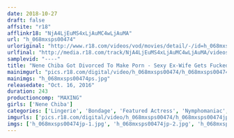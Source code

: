 ```yaml
---
date: 2018-10-27
draft: false
affsite: "r18"
afflinkr18: "NjA4LjEuMS4xLjAuMC4wLjAuMA"
url: "h_068mxsps00474"
urloriginal: "http://www.r18.com/videos/vod/movies/detail/-/id=h_068mxsps00474"
urlfinal: "http://media.r18.com/track/NjA4LjEuMS4xLjAuMC4wLjAuMA/videos/vod/movies/detail/-/id=h_068mxsps00474"
samplevid: "----"
title: "Nene Chiba Got Divorced To Make Porn - Sexy Ex-Wife Gets Fucked 18 Times (4 Hours)"
mainimgurl: "pics.r18.com/digital/video/h_068mxsps00474/h_068mxsps00474ps.jpg"
mainimgs: "h_068mxsps00474ps.jpg"
releasedate: "Oct. 16, 2016"
duration: 243
productioncomp: "MAXING"
girls: ['Nene Chiba']
categories: ['Lingerie', 'Bondage', 'Featured Actress', 'Nymphomaniac', 'Bondage', 'Over 4 Hours', 'Hi-Def', 'Actress Best Compilation']
imgurls: ['pics.r18.com/digital/video/h_068mxsps00474/h_068mxsps00474jp-1.jpg', 'pics.r18.com/digital/video/h_068mxsps00474/h_068mxsps00474jp-2.jpg', 'pics.r18.com/digital/video/h_068mxsps00474/h_068mxsps00474jp-3.jpg', 'pics.r18.com/digital/video/h_068mxsps00474/h_068mxsps00474jp-4.jpg', 'pics.r18.com/digital/video/h_068mxsps00474/h_068mxsps00474jp-5.jpg', 'pics.r18.com/digital/video/h_068mxsps00474/h_068mxsps00474jp-6.jpg', 'pics.r18.com/digital/video/h_068mxsps00474/h_068mxsps00474jp-7.jpg', 'pics.r18.com/digital/video/h_068mxsps00474/h_068mxsps00474jp-8.jpg', 'pics.r18.com/digital/video/h_068mxsps00474/h_068mxsps00474jp-9.jpg', 'pics.r18.com/digital/video/h_068mxsps00474/h_068mxsps00474jp-10.jpg', 'pics.r18.com/digital/video/h_068mxsps00474/h_068mxsps00474jp-11.jpg', 'pics.r18.com/digital/video/h_068mxsps00474/h_068mxsps00474jp-12.jpg', 'pics.r18.com/digital/video/h_068mxsps00474/h_068mxsps00474jp-13.jpg', 'pics.r18.com/digital/video/h_068mxsps00474/h_068mxsps00474jp-14.jpg', 'pics.r18.com/digital/video/h_068mxsps00474/h_068mxsps00474jp-15.jpg', 'pics.r18.com/digital/video/h_068mxsps00474/h_068mxsps00474jp-16.jpg', 'pics.r18.com/digital/video/h_068mxsps00474/h_068mxsps00474jp-17.jpg', 'pics.r18.com/digital/video/h_068mxsps00474/h_068mxsps00474jp-18.jpg', 'pics.r18.com/digital/video/h_068mxsps00474/h_068mxsps00474jp-19.jpg', 'pics.r18.com/digital/video/h_068mxsps00474/h_068mxsps00474jp-20.jpg']
imgs: ['h_068mxsps00474jp-1.jpg', 'h_068mxsps00474jp-2.jpg', 'h_068mxsps00474jp-3.jpg', 'h_068mxsps00474jp-4.jpg', 'h_068mxsps00474jp-5.jpg', 'h_068mxsps00474jp-6.jpg', 'h_068mxsps00474jp-7.jpg', 'h_068mxsps00474jp-8.jpg', 'h_068mxsps00474jp-9.jpg', 'h_068mxsps00474jp-10.jpg', 'h_068mxsps00474jp-11.jpg', 'h_068mxsps00474jp-12.jpg', 'h_068mxsps00474jp-13.jpg', 'h_068mxsps00474jp-14.jpg', 'h_068mxsps00474jp-15.jpg', 'h_068mxsps00474jp-16.jpg', 'h_068mxsps00474jp-17.jpg', 'h_068mxsps00474jp-18.jpg', 'h_068mxsps00474jp-19.jpg', 'h_068mxsps00474jp-20.jpg']
---
```

